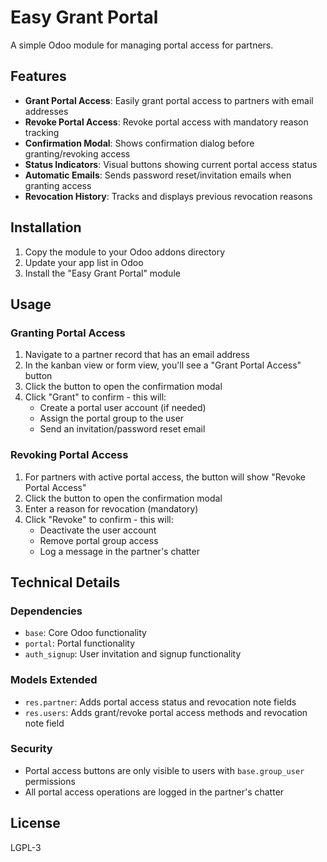 # Easy Grant Portal

A simple Odoo module for managing portal access for partners.

## Features

- **Grant Portal Access**: Easily grant portal access to partners with email addresses
- **Revoke Portal Access**: Revoke portal access with mandatory reason tracking
- **Confirmation Modal**: Shows confirmation dialog before granting/revoking access
- **Status Indicators**: Visual buttons showing current portal access status
- **Automatic Emails**: Sends password reset/invitation emails when granting access
- **Revocation History**: Tracks and displays previous revocation reasons

## Installation

1. Copy the module to your Odoo addons directory
2. Update your app list in Odoo
3. Install the "Easy Grant Portal" module

## Usage

### Granting Portal Access

1. Navigate to a partner record that has an email address
2. In the kanban view or form view, you'll see a "Grant Portal Access" button
3. Click the button to open the confirmation modal
4. Click "Grant" to confirm - this will:
   - Create a portal user account (if needed)
   - Assign the portal group to the user
   - Send an invitation/password reset email

### Revoking Portal Access

1. For partners with active portal access, the button will show "Revoke Portal Access"
2. Click the button to open the confirmation modal
3. Enter a reason for revocation (mandatory)
4. Click "Revoke" to confirm - this will:
   - Deactivate the user account
   - Remove portal group access
   - Log a message in the partner's chatter

## Technical Details

### Dependencies

- `base`: Core Odoo functionality
- `portal`: Portal functionality
- `auth_signup`: User invitation and signup functionality

### Models Extended

- `res.partner`: Adds portal access status and revocation note fields
- `res.users`: Adds grant/revoke portal access methods and revocation note field

### Security

- Portal access buttons are only visible to users with `base.group_user` permissions
- All portal access operations are logged in the partner's chatter

## License

LGPL-3
